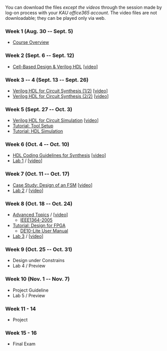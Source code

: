 You can download the files *except the videos* through the session made by log-on process with your *KAU office365 account*. The video files are not downloadable; they can be played only via web.

### Week 1 (Aug. 30 -- Sept. 5)
* [Course Overview](https://kau365-my.sharepoint.com/:p:/g/personal/taehwan_kim_kau_ac_kr/EcIc19zXPnxPv1dta3JYcrEB4FGkN1Z8GwCIKJo4xfnDQw?e=tFogYQ)

### Week 2 (Sept. 6 -- Sept. 12)
* [Cell-Based Design & Verilog HDL](https://kau365-my.sharepoint.com/:b:/g/personal/taehwan_kim_kau_ac_kr/ETaJGtwZgwlJvpkI85QXs8YBbk2Kkh9T38lRvfnZEPLrEw?e=5puWM3)
  [[video](https://youtu.be/h1n_TeRyZTA)]

### Week 3 -- 4 (Sept. 13 -- Sept. 26)
* [Verilog HDL for Circuit Synthesis (1/2)](https://kau365-my.sharepoint.com/:b:/g/personal/taehwan_kim_kau_ac_kr/Ef0h6pzFNgJAmvjrjs37yTEBqvKMrU3C05JzZArYFmt5TA?e=nLaaXK)
  [[video](https://youtu.be/egp8SYCLV5w)]
* [Verilog HDL for Circuit Synthesis (2/2)](https://kau365-my.sharepoint.com/:b:/g/personal/taehwan_kim_kau_ac_kr/EdJUZnTAtDBCm3iGS_HiyEsBQHdIeqKav7sE9NJ3A-I8Ng?e=aacG1J)
  [[video](https://youtu.be/zqMoHaf6--U)]
  
### Week 5 (Sept. 27 -- Oct. 3)
* [Verilog HDL for Circuit Simulation](https://kau365-my.sharepoint.com/:b:/g/personal/taehwan_kim_kau_ac_kr/ETzCrftm6hVDgWj3742VDewBbGJLL466NczGHGYNa85WRA?e=bZd4do)
  [[video](https://youtu.be/GoNXzIoO724)]
* [Tutorial: Tool Setup](https://kau365-my.sharepoint.com/:b:/g/personal/taehwan_kim_kau_ac_kr/EVbwpYtShLxOiQNVp_NMkOsBfzow0y1BpWUIaVu_2W9Q0A?e=cWcyhQ)
* [Tutorial: HDL Simulation](https://youtu.be/1Pgb5fg5Uv8) 

### Week 6 (Oct. 4 -- Oct. 10)
* [HDL Coding Guidelines for Synthesis](https://kau365-my.sharepoint.com/:b:/g/personal/taehwan_kim_kau_ac_kr/EWGflt6KXwBHsBgE8HPRh-EBKmSVQNS2HipM3o8eJLQSIg?e=zzF8ud) [[video](https://youtu.be/-z7_KRf4SO8)]
* [Lab 1](https://kau365-my.sharepoint.com/:b:/g/personal/taehwan_kim_kau_ac_kr/Eefvbdis7ItJjFWB93dDOwQBkggCfweX-q1Hab8knpzUkg?e=9rSjrG) / [[video](https://youtu.be/6mfmOVyN4JU)]

### Week 7 (Oct. 11 -- Oct. 17)
* [Case Study: Design of an FSM](https://kau365-my.sharepoint.com/:b:/g/personal/taehwan_kim_kau_ac_kr/ESK9uzUXQDRDkvjsv1d5sZQB93qwpPC2V1oX4jBHkDzAhA?e=7SRX8R) [[video](https://youtu.be/txVkgCLXv6I)]
* [Lab 2](https://kau365-my.sharepoint.com/:b:/g/personal/taehwan_kim_kau_ac_kr/ESxB51UPTE1PvWBneo3k9goBtqKWGWQOYi56V6JyjKgeAA?e=UrSjuC) / [[video](https://youtu.be/AU9TkH3_zuY)]

### Week 8 (Oct. 18 -- Oct. 24)
* [Advanced Topics](https://kau365-my.sharepoint.com/:b:/g/personal/taehwan_kim_kau_ac_kr/ETwNhw2TAOFCk1TpAaB8wPYBo0o-i-eez2_EolMGErx_lQ?e=5GVokG) / [[video](https://youtu.be/6bHXDyPYpxM)]
  * [IEEE1364-2005](https://kau365-my.sharepoint.com/:b:/g/personal/taehwan_kim_kau_ac_kr/EWkytWQv-oxJtLPSzCH2miIBZkWpDpWBesawMgQuwujYlw?e=f3NCS0)
* [Tutorial: Design for FPGA](https://youtu.be/jR7GlUclXcs)
  * [DE10-Lite User Manual](https://kau365-my.sharepoint.com/:b:/g/personal/taehwan_kim_kau_ac_kr/EfBzNzA_NSdMpeFvTbDjkdMBkDPwpqbFWs87BjjCuC5UXg?e=ECbgGh)
* [Lab 3](https://kau365-my.sharepoint.com/:b:/g/personal/taehwan_kim_kau_ac_kr/EWT3fLGv0qNDlkpT_ZLZuj0BO8HPn9PnCl5uAaj12EchsQ?e=2CgQkF) / [[video](https://youtu.be/z5ublc8a4wg)]

### Week 9 (Oct. 25 -- Oct. 31)
* Design under Constrains
* Lab 4 / Preview

### Week 10 (Nov. 1 -- Nov. 7)
* Project Guideline
* Lab 5 / Preview

### Week 11 - 14
* Project

### Week 15 - 16
* Final Exam
